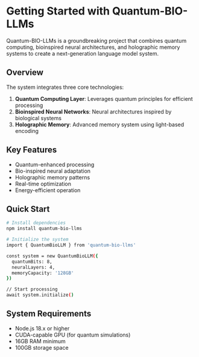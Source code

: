 # Getting Started with Quantum-BIO-LLMs

Quantum-BIO-LLMs is a groundbreaking project that combines quantum computing, bioinspired neural architectures, and holographic memory systems to create a next-generation language model system.

## Overview

The system integrates three core technologies:

1. **Quantum Computing Layer**: Leverages quantum principles for efficient processing
2. **Bioinspired Neural Networks**: Neural architectures inspired by biological systems
3. **Holographic Memory**: Advanced memory system using light-based encoding

## Key Features

- Quantum-enhanced processing
- Bio-inspired neural adaptation
- Holographic memory patterns
- Real-time optimization
- Energy-efficient operation

## Quick Start

```bash
# Install dependencies
npm install quantum-bio-llms

# Initialize the system
import { QuantumBioLLM } from 'quantum-bio-llms'

const system = new QuantumBioLLM({
  quantumBits: 8,
  neuralLayers: 4,
  memoryCapacity: '128GB'
})

// Start processing
await system.initialize()
```

## System Requirements

- Node.js 18.x or higher
- CUDA-capable GPU (for quantum simulations)
- 16GB RAM minimum
- 100GB storage space